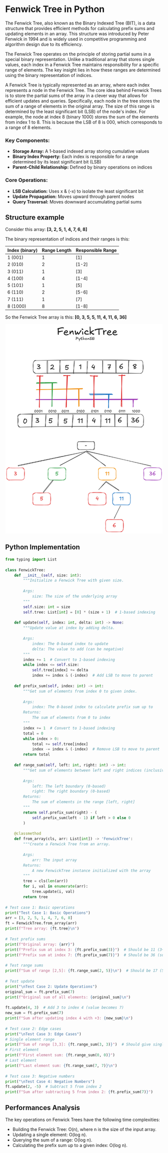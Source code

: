 # Fenwick Tree in Python

The Fenwick Tree, also known as the Binary Indexed Tree (BIT), is a data structure that provides efficient methods for calculating prefix sums and updating elements in an array. This structure was introduced by Peter Fenwick in 1994 and is widely used in competitive programming and algorithm design due to its efficiency.

The Fenwick Tree operates on the principle of storing partial sums in a special binary representation. Unlike a traditional array that stores single values, each index in a Fenwick Tree maintains responsibility for a specific range of elements. The key insight lies in how these ranges are determined using the binary representation of indices.

A Fenwick Tree is typically represented as an array, where each index represents a node in the Fenwick Tree. The core idea behind Fenwick Trees is to store the partial sums of the array in a clever way that allows for efficient updates and queries. Specifically, each node in the tree stores the sum of a range of elements in the original array. The size of this range is determined by the least significant bit (LSB) of the node's index. For example, the node at index 8 (binary 1000) stores the sum of the elements from index 1 to 8. This is because the LSB of 8 is 000, which corresponds to a range of 8 elements.

### Key Components:

- **Storage Array:** A 1-based indexed array storing cumulative values
- **Binary Index Property:** Each index is responsible for a range determined by its least significant bit (LSB)
- **Parent-Child Relationship:** Defined by binary operations on indices

### Core Operations:

- **LSB Calculation:** Uses x & (-x) to isolate the least significant bit
- **Update Propagation:** Moves upward through parent nodes
- **Query Traversal:** Moves downward accumulating partial sums


## Structure example

Consider this array: **[3, 2, 5, 1, 4, 7, 6, 8]**

The binary representation of indices and their ranges is this:

| Index (binary) | Range Length | Responsible Range |
|----------------|--------------|-------------------|
| 1 (001)        | 1            | [1]               |
| 2 (010)        | 2            | [1-2]             |
| 3 (011)        | 1            | [3]               |
| 4 (100)        | 4            | [1-4]             |
| 5 (101)        | 1            | [5]               |
| 6 (110)        | 2            | [5-6]             |
| 7 (111)        | 1            | [7]               |
| 8 (1000)       | 8            | [1-8]             |

So the Fenwick Tree array is this: **[0, 3, 5, 5, 11, 4, 11, 6, 36]**

![Fenwick Tree - visual representation](/DataStructures/FenwickTree/res/fenwick_tree_visualization.png)

## Python Implementation
```python
from typing import List

class FenwickTree:
    def __init__(self, size: int):
        """Initialize a Fenwick Tree with given size.
        
        Args:
            size: The size of the underlying array
        """
        self.size: int = size
        self.tree: List[int] = [0] * (size + 1)  # 1-based indexing
    
    def update(self, index: int, delta: int) -> None:
        """Update value at index by adding delta.
        
        Args:
            index: The 0-based index to update
            delta: The value to add (can be negative)
        """
        index += 1  # Convert to 1-based indexing
        while index <= self.size:
            self.tree[index] += delta
            index += index & (-index)  # Add LSB to move to parent
    
    def prefix_sum(self, index: int) -> int:
        """Get sum of elements from index 0 to given index.
        
        Args:
            index: The 0-based index to calculate prefix sum up to
        Returns:
            The sum of elements from 0 to index
        """
        index += 1  # Convert to 1-based indexing
        total = 0
        while index > 0:
            total += self.tree[index]
            index -= index & (-index)  # Remove LSB to move to parent
        return total
    
    def range_sum(self, left: int, right: int) -> int:
        """Get sum of elements between left and right indices (inclusive).
        
        Args:
            left: The left boundary (0-based)
            right: The right boundary (0-based)
        Returns:
            The sum of elements in the range [left, right]
        """
        return self.prefix_sum(right) - (
            self.prefix_sum(left - 1) if left > 0 else 0
        )
    
    @classmethod
    def from_array(cls, arr: List[int]) -> 'FenwickTree':
        """Create a Fenwick Tree from an array.
        
        Args:
            arr: The input array
        Returns:
            A new FenwickTree instance initialized with the array
        """
        tree = cls(len(arr))
        for i, val in enumerate(arr):
            tree.update(i, val)
        return tree
    
# Test case 1: Basic operations
print("Test Case 1: Basic Operations")
arr = [3, 2, 5, 1, 4, 7, 6, 8]
ft = FenwickTree.from_array(arr)
print(f"Tree array: {ft.tree}\n")

# Test prefix sums
print(f"Original array: {arr}")
print(f"Prefix sum at index 3: {ft.prefix_sum(3)}")  # Should be 11 (3+2+5+1)
print(f"Prefix sum at index 7: {ft.prefix_sum(7)}")  # Should be 36 (sum of all)

# Test range sums
print(f"Sum of range [2,5]: {ft.range_sum(2, 5)}\n")  # Should be 17 (5+1+4+7)

# Test update
print("\nTest Case 2: Update Operations")
original_sum = ft.prefix_sum(7)
print(f"Original sum of all elements: {original_sum}\n")

ft.update(4, 3)  # Add 3 to index 4 (value becomes 7)
new_sum = ft.prefix_sum(7)
print(f"Sum after updating index 4 with +3: {new_sum}\n")

# Test case 2: Edge cases
print("\nTest Case 3: Edge Cases")
# Single element range
print(f"Sum of range [3,3]: {ft.range_sum(3, 3)}")  # Should give single element
# First element
print(f"First element sum: {ft.range_sum(0, 0)}")
# Last element
print(f"Last element sum: {ft.range_sum(7, 7)}\n")

# Test case 3: Negative numbers
print("\nTest Case 4: Negative Numbers")
ft.update(2, -5)  # Subtract 5 from index 2
print(f"Sum after subtracting 5 from index 2: {ft.prefix_sum(7)}")
```

## Performances Analysis
The key operations on Fenwick Trees have the following time complexities:

- Building the Fenwick Tree: O(n), where n is the size of the input array.
- Updating a single element: O(log n).
- Querying the sum of a range: O(log n).
- Calculating the prefix sum up to a given index: O(log n).